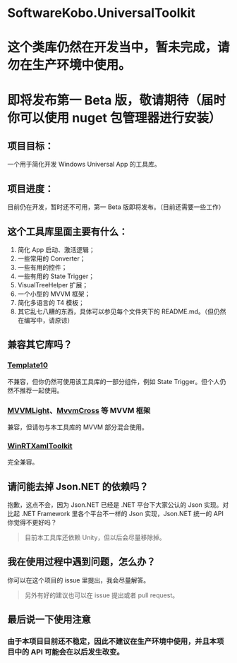 # SoftwareKobo.UniversalToolkit
# 这个类库仍然在开发当中，暂未完成，请勿在生产环境中使用。
# 即将发布第一 Beta 版，敬请期待（届时你可以使用 nuget 包管理器进行安装）

## 项目目标：
一个用于简化开发 Windows Universal App 的工具库。

## 项目进度：
目前仍在开发，暂时还不可用，第一 Beta 版即将发布。（目前还需要一些工作）

## 这个工具库里面主要有什么：
1. 简化 App 启动、激活逻辑；
2. 一些常用的 Converter；
3. 一些有用的控件；
4. 一些有用的 State Trigger；
5. VisualTreeHelper 扩展；
6. 一个小型的 MVVM 框架；
7. 简化多语言的 T4 模板；
8. 其它乱七八糟的东西，具体可以参见每个文件夹下的 README.md。（但仍然在编写中，请原谅）

## 兼容其它库吗？
### [Template10](https://github.com/Windows-XAML/Template10)
不兼容，但你仍然可使用该工具库的一部分组件，例如 State Trigger。但个人仍然不推荐一起使用。

### [MVVMLight](http://www.mvvmlight.net/)、[MvvmCross](https://github.com/MvvmCross/MvvmCross) 等 MVVM 框架 
兼容，但请勿与本工具库的 MVVM 部分混合使用。

### [WinRTXamlToolkit](http://winrtxamltoolkit.codeplex.com/)
完全兼容。

## 请问能去掉 Json.NET 的依赖吗？
抱歉，这点不会，因为 Json.NET 已经是 .NET 平台下大家公认的 Json 实现。对比起 .NET Framework 里各个平台不一样的 Json 实现，Json.NET 统一的 API 你觉得不更好吗？
> 目前本工具库还依赖 Unity，但以后会尽量移除掉。

## 我在使用过程中遇到问题，怎么办？
你可以在这个项目的 issue 里提出，我会尽量解答。
> 另外有好的建议也可以在 issue 提出或者 pull request。

## 最后说一下使用注意
### 由于本项目目前还不稳定，因此不建议在生产环境中使用，并且本项目中的 API 可能会在以后发生改变。